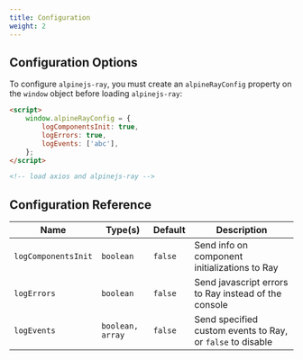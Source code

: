 ```yaml
---
title: Configuration
weight: 2
---
```


## Configuration Options
To configure `alpinejs-ray`, you must create an `alpineRayConfig` property on the `window` object before loading `alpinejs-ray`:

```html
<script>
    window.alpineRayConfig = {
        logComponentsInit: true,
        logErrors: true,
        logEvents: ['abc'],
    };
</script>

<!-- load axios and alpinejs-ray -->
```

## Configuration Reference

| Name | Type(s) | Default | Description |
| --- | --- | --- | --- |
| `logComponentsInit` | `boolean` | `false` | Send info on component initializations to Ray |
| `logErrors` | `boolean` | `false` | Send javascript errors to Ray instead of the console |
| `logEvents` | `boolean, array` | `false` | Send specified custom events to Ray, or `false` to disable |
